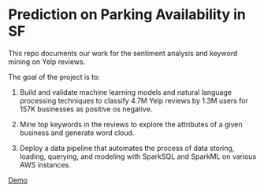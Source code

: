 # Prediction on Parking Availability in SF

This repo documents our work for the sentiment analysis and keyword mining on Yelp reviews. 

The goal of the project is to:

1) Build and validate machine learning models and natural language processing techniques to classify 4.7M Yelp reviews by 1.3M users for 157K businesses as positive os negative.

2) Mine top keywords in the reviews to explore the attributes of a given business and generate word cloud.

3) Deploy a data pipeline that automates the process of data storing, loading, querying, and modeling with SparkSQL and SparkML on various AWS instances.

[Demo](pics/wicked_spoon.png)

